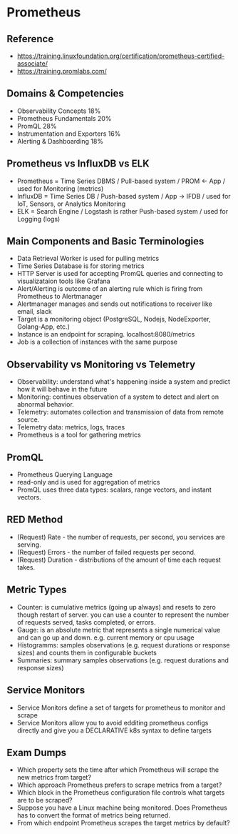 # Prometheus

## Reference
- https://training.linuxfoundation.org/certification/prometheus-certified-associate/
- https://training.promlabs.com/

## Domains & Competencies
- Observability Concepts 18%
- Prometheus Fundamentals 20%
- PromQL 28%
- Instrumentation and Exporters 16%
- Alerting & Dashboarding 18%

## Prometheus vs InfluxDB vs ELK
- Prometheus = Time Series DBMS / Pull-based system / PROM <- App / used for Monitoring (metrics)
- InfluxDB = Time Series DB / Push-based system / App -> IFDB / used for IoT, Sensors, or Analytics Monitoring
- ELK = Search Engine / Logstash is rather Push-based system / used for Logging (logs)

## Main Components and Basic Terminologies
- Data Retrieval Worker is used for pulling metrics
- Time Series Database is for storing metrics
- HTTP Server is used for accepting PromQL queries and connecting to visualizataion tools like Grafana
- Alert/Alerting is outcome of an alerting rule which is firing from Prometheus to Alertmanager
- Alertmanager manages and sends out notifications to receiver like email, slack
- Target is a monitoring object (PostgreSQL, Nodejs, NodeExporter, Golang-App, etc.)
- Instance is an endpoint for scraping. localhost:8080/metrics
- Job is a collection of instances with the same purpose


## Observability vs Monitoring vs Telemetry
- Observability: understand what's happening inside a system and predict how it will behave in the future
- Monitoring: continues observation of a system to detect and alert on abnormal behavior.
- Telemetry: automates collection and transmission of data from remote source.
- Telemetry data: metrics, logs, traces
- Prometheus is a tool for gathering metrics

## PromQL
- Prometheus Querying Language
- read-only and is used for aggregation of metrics
- PromQL uses three data types: scalars, range vectors, and instant vectors.

## RED Method
- (Request) Rate - the number of requests, per second, you services are serving.
- (Request) Errors - the number of failed requests per second.
- (Request) Duration - distributions of the amount of time each request takes.

## Metric Types
- Counter: is cumulative metrics (going up always) and resets to zero though restart of server. you can use a counter to represent the number of requests served, tasks completed, or errors.
- Gauge: is an absolute metric that represents a single numerical value and can go up and down. e.g. current memory or cpu usage
- Histogramms: samples observations (e.g. request durations or response sizes) and counts them in configurable buckets
- Summaries: summary samples observations (e.g. request durations and response sizes)

## Service Monitors
- Service Monitors define a set of targets for prometheus to monitor and scrape
- Service Monitors allow you to avoid edditing prometheus configs directly and give you a DECLARATIVE k8s syntax to define targets


## Exam Dumps
- Which property sets the time after which Prometheus will scrape the new metrics from target?
- Which approach Prometheus prefers to scrape metrics from a target?
- Which block in the Prometheus configuration file controls what targets are to be scraped?
- Suppose you have a Linux machine being monitored. Does Prometheus has to convert the format of metrics being returned.
- From which endpoint Prometheus scrapes the target metrics by default?


















